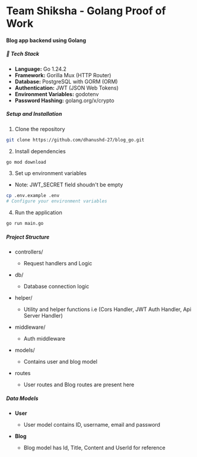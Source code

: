 # Team Shiksha - Golang Proof of Work

#### Blog app backend using Golang

##### 🚀 Tech Stack

- **Language:** Go 1.24.2
- **Framework:** Gorilla Mux (HTTP Router)
- **Database:** PostgreSQL with GORM (ORM)
- **Authentication:** JWT (JSON Web Tokens)
- **Environment Variables:** godotenv
- **Password Hashing:** golang.org/x/crypto


##### Setup and Installation

1. Clone the repository
```bash
git clone https://github.com/dhanushd-27/blog_go.git
```

2. Install dependencies
```bash
go mod download
```

3. Set up environment variables
  - Note: JWT_SECRET field shoudn't be empty
```bash
cp .env.example .env
# Configure your environment variables
```

4. Run the application
```bash
go run main.go
```

##### Project Structure

- controllers/
  - Request handlers and Logic

- db/
  - Database connection logic

- helper/
  - Utility and helper functions i.e (Cors Handler, JWT Auth Handler, Api Server Handler)

- middleware/
  - Auth middleware

- models/
  - Contains user and blog model

- routes
  - User routes and Blog routes are present here

##### Data Models

- **User**
  - User model contains ID, username, email and password

- **Blog**
  - Blog model has Id, Title, Content and UserId for reference